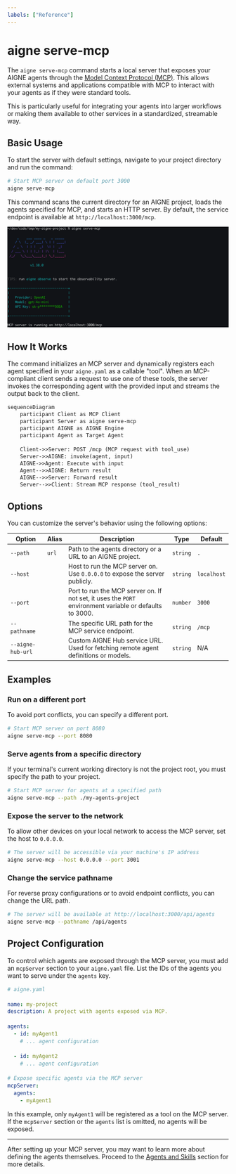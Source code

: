 ```yaml
---
labels: ["Reference"]
---
```


# aigne serve-mcp

The `aigne serve-mcp` command starts a local server that exposes your AIGNE agents through the [Model Context Protocol (MCP)](https://modelcontextprotocol.dev/). This allows external systems and applications compatible with MCP to interact with your agents as if they were standard tools.

This is particularly useful for integrating your agents into larger workflows or making them available to other services in a standardized, streamable way.

## Basic Usage

To start the server with default settings, navigate to your project directory and run the command:

```bash
# Start MCP server on default port 3000
aigne serve-mcp
```

This command scans the current directory for an AIGNE project, loads the agents specified for MCP, and starts an HTTP server. By default, the service endpoint is available at `http://localhost:3000/mcp`.

![Running the MCP server](../assets/run-mcp-service.png)

## How It Works

The command initializes an MCP server and dynamically registers each agent specified in your `aigne.yaml` as a callable "tool". When an MCP-compliant client sends a request to use one of these tools, the server invokes the corresponding agent with the provided input and streams the output back to the client.

```mermaid
sequenceDiagram
    participant Client as MCP Client
    participant Server as aigne serve-mcp
    participant AIGNE as AIGNE Engine
    participant Agent as Target Agent

    Client->>Server: POST /mcp (MCP request with tool_use)
    Server->>AIGNE: invoke(agent, input)
    AIGNE->>Agent: Execute with input
    Agent-->>AIGNE: Return result
    AIGNE-->>Server: Forward result
    Server-->>Client: Stream MCP response (tool_result)
```

## Options

You can customize the server's behavior using the following options:

| Option | Alias | Description | Type | Default |
|---|---|---|---|---|
| `--path` | `url` | Path to the agents directory or a URL to an AIGNE project. | `string` | `.` |
| `--host` | | Host to run the MCP server on. Use `0.0.0.0` to expose the server publicly. | `string` | `localhost` |
| `--port` | | Port to run the MCP server on. If not set, it uses the `PORT` environment variable or defaults to 3000. | `number` | `3000` |
| `--pathname` | | The specific URL path for the MCP service endpoint. | `string` | `/mcp` |
| `--aigne-hub-url` | | Custom AIGNE Hub service URL. Used for fetching remote agent definitions or models. | `string` | N/A |

## Examples

### Run on a different port

To avoid port conflicts, you can specify a different port.

```bash
# Start MCP server on port 8080
aigne serve-mcp --port 8080
```

### Serve agents from a specific directory

If your terminal's current working directory is not the project root, you must specify the path to your project.

```bash
# Start MCP server for agents at a specified path
aigne serve-mcp --path ./my-agents-project
```

### Expose the server to the network

To allow other devices on your local network to access the MCP server, set the host to `0.0.0.0`.

```bash
# The server will be accessible via your machine's IP address
aigne serve-mcp --host 0.0.0.0 --port 3001
```

### Change the service pathname

For reverse proxy configurations or to avoid endpoint conflicts, you can change the URL path.

```bash
# The server will be available at http://localhost:3000/api/agents
aigne serve-mcp --pathname /api/agents
```

## Project Configuration

To control which agents are exposed through the MCP server, you must add an `mcpServer` section to your `aigne.yaml` file. List the IDs of the agents you want to serve under the `agents` key.

```yaml
# aigne.yaml

name: my-project
description: A project with agents exposed via MCP.

agents:
  - id: myAgent1
    # ... agent configuration

  - id: myAgent2
    # ... agent configuration

# Expose specific agents via the MCP server
mcpServer:
  agents:
    - myAgent1
```

In this example, only `myAgent1` will be registered as a tool on the MCP server. If the `mcpServer` section or the `agents` list is omitted, no agents will be exposed.

---

After setting up your MCP server, you may want to learn more about defining the agents themselves. Proceed to the [Agents and Skills](./core-concepts-agents-and-skills.md) section for more details.